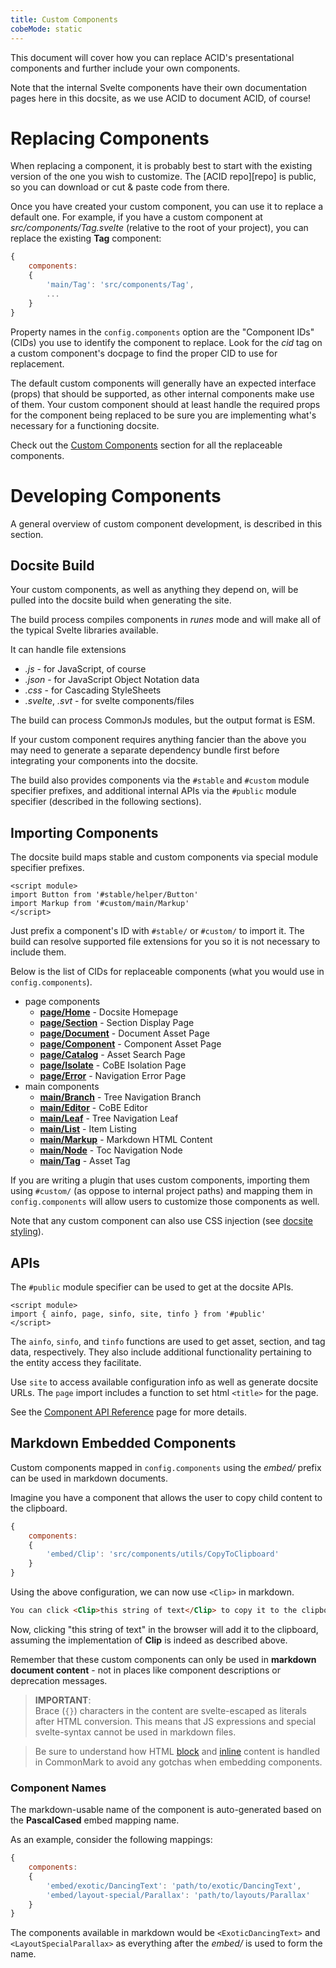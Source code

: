 ```yaml
---
title: Custom Components
cobeMode: static
---
```



This document will cover how you can replace ACID's presentational components and further include your own components.

Note that the internal Svelte components have their own documentation pages here in this docsite, as we use ACID to document ACID, of course!


# Replacing Components

When replacing a component, it is probably best to start with the existing version of the one you wish to customize.  The [ACID repo][repo] is public, so you can download or cut & paste code from there.

Once you have created your custom component, you can use it to replace a default one.  For example, if you have a custom component at *src/components/Tag.svelte* (relative to the root of your project), you can replace the existing **Tag** component:

```js label="acid.config.js"
{
    components:
    {
        'main/Tag': 'src/components/Tag',
        ...
    }
}
```

Property names in the `config.components` option are the "Component IDs" (CIDs) you use to identify the component to replace.  Look for the *cid* tag on a custom component's docpage to find the proper CID to use for replacement.

The default custom components will generally have an expected interface (props) that should be supported, as other internal components make use of them.  Your custom component should at least handle the required props for the component being replaced to be sure you are implementing what's necessary for a functioning docsite.

Check out the [Custom Components](section/comps_custom) section for all the replaceable components.


# Developing Components

A general overview of custom component development, is described in this section.


## Docsite Build

Your custom components, as well as anything they depend on, will be pulled into the docsite build when generating the site.  

The build process compiles components in *runes* mode and will make all of the typical Svelte libraries available.  

It can handle file extensions
- *.js* - for JavaScript, of course
- *.json* - for JavaScript Object Notation data
- *.css* - for Cascading StyleSheets
- *.svelte*, *.svt* - for svelte components/files

The build can process CommonJs modules, but the output format is ESM.

If your custom component requires anything fancier than the above you may need to generate a separate dependency bundle first before integrating your components into the docsite.

The build also provides components via the `#stable` and `#custom` module specifier prefixes, and additional internal APIs via the `#public` module specifier (described in the following sections).


## Importing Components

The docsite build maps stable and custom components via special module specifier prefixes.

```svelte
<script module>
import Button from '#stable/helper/Button'
import Markup from '#custom/main/Markup'
</script>
```

Just prefix a component's ID with `#stable/` or `#custom/` to import it.  The build can resolve supported file extensions for you so it is not necessary to include them.

Below is the list of CIDs for replaceable components (what you would use in `config.components`).

- page components
  - [**page/Home**](component/custom-page-home) - Docsite Homepage
  - [**page/Section**](component/custom-page-section) - Section Display Page
  - [**page/Document**](component/custom-page-document) - Document Asset Page
  - [**page/Component**](component/custom-page-component) - Component Asset Page
  - [**page/Catalog**](component/custom-page-catalog) - Asset Search Page
  - [**page/Isolate**](component/custom-page-isolate) - CoBE Isolation Page
  - [**page/Error**](component/custom-page-error) - Navigation Error Page
- main components
  - [**main/Branch**](component/custom-main-branch) - Tree Navigation Branch
  - [**main/Editor**](component/custom-main-editor) - CoBE Editor
  - [**main/Leaf**](component/custom-main-leaf) - Tree Navigation Leaf
  - [**main/List**](component/custom-main-list) - Item Listing
  - [**main/Markup**](component/custom-main-markup) - Markdown HTML Content
  - [**main/Node**](component/custom-main-node) - Toc Navigation Node
  - [**main/Tag**](component/custom-main-tag) - Asset Tag

If you are writing a plugin that uses custom components, importing them using `#custom/` (as oppose to internal project paths) and mapping them in `config.components` will allow users to customize those components as well.

Note that any custom component can also use CSS injection (see [docsite styling](section/styling)).


## APIs

The `#public` module specifier can be used to get at the docsite APIs.

```svelte
<script module>
import { ainfo, page, sinfo, site, tinfo } from '#public'
</script>
```

The `ainfo`, `sinfo`, and `tinfo` functions are used to get asset, section, and tag data, respectively.  They also include additional functionality pertaining to the entity access they facilitate.  

Use `site` to access available configuration info as well as generate docsite URLs.  The `page` import includes a function to set html `<title>` for the page.

See the [Component API Reference](document/reference-component-api) page for more details.


## Markdown Embedded Components

Custom components mapped in `config.components` using the *embed/* prefix can be used in markdown documents.

Imagine you have a component that allows the user to copy child content to the clipboard.

```js label="acid.config.js"
{
    components:
    {
        'embed/Clip': 'src/components/utils/CopyToClipboard'
    }
}
```

Using the above configuration, we can now use `<Clip>` in markdown.

```md
You can click <Clip>this string of text</Clip> to copy it to the clipboard.
```

Now, clicking "this string of text" in the browser will add it to the clipboard, assuming the implementation of **Clip** is indeed as described above.

Remember that these custom components can only be used in **markdown document content** - not in places like component descriptions or deprecation messages.

> **IMPORTANT**: \
> Brace (`{}`) characters in the content are svelte-escaped as literals after HTML conversion.  This means that JS expressions and special svelte-syntax cannot be used in markdown files.

> Be sure to understand how HTML [block](https://spec.commonmark.org/0.31.2/#html-blocks) and [inline](https://spec.commonmark.org/0.31.2/#raw-html) content is handled in CommonMark to avoid any gotchas when embedding components.


### Component Names

The markdown-usable name of the component is auto-generated based on the **PascalCased** embed mapping name.

As an example, consider the following mappings:

```js label="acid.config.js"
{
    components:
    {
        'embed/exotic/DancingText': 'path/to/exotic/DancingText',
        'embed/layout-special/Parallax': 'path/to/layouts/Parallax'
    }
}
```

The components available in markdown would be `<ExoticDancingText>` and `<LayoutSpecialParallax>` as everything after the *embed/* is used to form the name.

